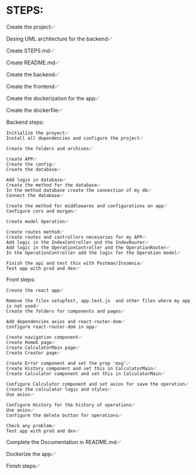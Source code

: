 
# STEPS: 
 Create the project✅

 Desing UML architecture for the backend✅

 Create STEPS.md✅
 
 Create README.md✅
 
 Create the backend✅
 
 Create the frontend✅
 
 Create the dockerization for the app✅
 
 Create the dockerfile✅

 Backend steps:

    Initialize the proyect✅
    Install all dependencies and configure the project✅

    Create the folders and archives✅

    Create APP✅
    Create the config✅
    Create the database✅

    Add login in database✅
    Create the method for the database✅
    In the method database create the connection of my db✅
    Connect the database✅

    Create the method for middlewares and configurations en app✅
    Configure cors and morgan✅

    Create model Operation✅

    Create routes method✅
    Create routes and controllers necesaries for my APP✅
    Add logic in the IndexController and the IndexRouter✅
    Add logic in the OperationController and the OperationRouter✅
    In the OperationController add the logic for the Operation model✅

    Finish the api and test this with Postman/Insomnia✅
    Test app with prod and dev✅

 Front steps:

    Create the react app✅

    Remove the files setupTest, app.test.js  and other files where my app is not used✅
    Create the folders for components and pages✅

    Add dependencies axios and react-router-dom✅
    Configure react-router-dom in app✅

    Create navigation component✅
    Create Homeb page✅
    Create CalculatorMain page✅
    Create Creator page✅

    Create Error component and set the prop 'msg'✅ 
    Create History component and set this in CalculatorMain✅
    Create Calculator component and set this in CalculatorMain✅

    Configure Calculator component and set axios for save the operation✅
    Create the calculator logic and styles✅
    Use axios✅

    Configure History for the history of operations✅
    Use axios✅
    Configure the delete button for operations✅

    Check any problem✅
    Test app with prod and dev✅

 
 Complete the Documentation in README.md✅

 Dockerize the app✅


 Finish steps✅

    


